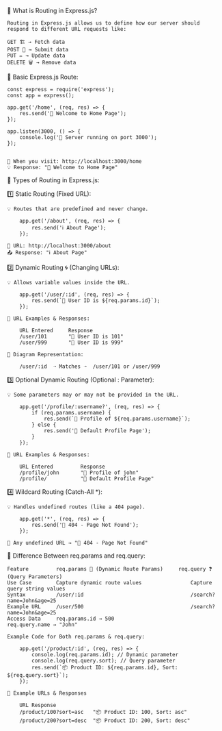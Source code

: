 📌 What is Routing in Express.js?

    Routing in Express.js allows us to define how our server should respond to different URL requests like:

    GET 🏗️ → Fetch data
    POST 📨 → Submit data
    PUT ✏️ → Update data
    DELETE 🗑️ → Remove data


📝 Basic Express.js Route:

    const express = require('express');
    const app = express();

    app.get('/home', (req, res) => {
        res.send('🏡 Welcome to Home Page');
    });

    app.listen(3000, () => {
        console.log('🚀 Server running on port 3000');
    });


    📌 When you visit: http://localhost:3000/home
    💡 Response: "🏡 Welcome to Home Page"


📍 Types of Routing in Express.js:

1️⃣ Static Routing (Fixed URL):

    💡 Routes that are predefined and never change.

        app.get('/about', (req, res) => {
            res.send('ℹ️ About Page');
        });

    📌 URL: http://localhost:3000/about
    📤 Response: "ℹ️ About Page"

2️⃣ Dynamic Routing 🌀 (Changing URLs):

    💡 Allows variable values inside the URL.

        app.get('/user/:id', (req, res) => {
            res.send(`👤 User ID is ${req.params.id}`);
        });

    📌 URL Examples & Responses:

        URL Entered	    Response
        /user/101	    "👤 User ID is 101"
        /user/999	    "👤 User ID is 999"

    📌 Diagram Representation:

        /user/:id  ➝ Matches ➝  /user/101 or /user/999


3️⃣ Optional Dynamic Routing (Optional : Parameter):

    💡 Some parameters may or may not be provided in the URL.

        app.get('/profile/:username?', (req, res) => {
            if (req.params.username) {
                res.send(`👤 Profile of ${req.params.username}`);
            } else {
                res.send('🔧 Default Profile Page');
            }
        });

    📌 URL Examples & Responses:

        URL Entered 	    Response
        /profile/john	    "👤 Profile of john"
        /profile/	        "🔧 Default Profile Page"


4️⃣ Wildcard Routing (Catch-All *):

    💡 Handles undefined routes (like a 404 page).

        app.get('*', (req, res) => {
            res.send('🚫 404 - Page Not Found');
        });

    📌 Any undefined URL → "🚫 404 - Page Not Found"

🎯 Difference Between req.params and req.query:

    Feature	        req.params 🔄 (Dynamic Route Params)	    req.query ❓ (Query Parameters)
    Use Case	    Capture dynamic route values	            Capture query string values
    Syntax	        /user/:id	                                /search?name=John&age=25
    Example URL	    /user/500	                                /search?name=John&age=25
    Access Data	    req.params.id → 500	                        req.query.name → "John"

    Example Code for Both req.params & req.query:

        app.get('/product/:id', (req, res) => {
            console.log(req.params.id); // Dynamic parameter
            console.log(req.query.sort); // Query parameter
            res.send(`📦 Product ID: ${req.params.id}, Sort: ${req.query.sort}`);
        });

    📌 Example URLs & Responses

        URL	Response
        /product/100?sort=asc	"📦 Product ID: 100, Sort: asc"
        /product/200?sort=desc	"📦 Product ID: 200, Sort: desc"